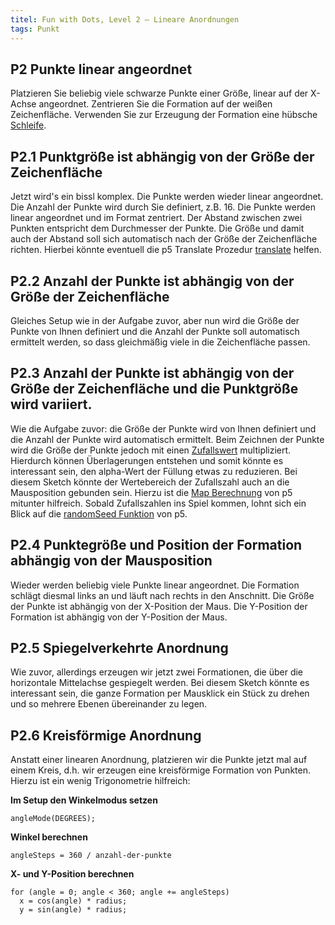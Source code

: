 ```yaml
---
titel: Fun with Dots, Level 2 – Lineare Anordnungen
tags: Punkt
---
```


## P2 Punkte linear angeordnet
Platzieren Sie beliebig viele schwarze Punkte einer Größe, linear auf der X-Achse angeordnet. Zentrieren Sie die Formation auf der weißen Zeichenfläche. Verwenden Sie zur Erzeugung der Formation eine hübsche [Schleife](https://developer.mozilla.org/en-US/docs/Web/JavaScript/Guide/Loops_and_iteration).

## P2.1 Punktgröße ist abhängig von der Größe der Zeichenfläche
Jetzt wird's ein bissl komplex. Die Punkte werden wieder linear angeordnet. Die Anzahl der Punkte wird durch Sie definiert, z.B. 16. Die Punkte werden linear angeordnet und im Format zentriert. Der Abstand zwischen zwei Punkten entspricht dem Durchmesser der Punkte. Die Größe und damit auch der Abstand soll sich automatisch nach der Größe der Zeichenfläche richten. Hierbei könnte eventuell die p5 Translate Prozedur [translate](https://p5js.org/reference/#/p5/translate) helfen.

## P2.2 Anzahl der Punkte ist abhängig von der Größe der Zeichenfläche
Gleiches Setup wie in der Aufgabe zuvor, aber nun wird die Größe der Punkte von Ihnen definiert und die Anzahl der Punkte soll automatisch ermittelt werden, so dass gleichmäßig viele in die Zeichenfläche passen.

## P2.3 Anzahl der Punkte ist abhängig von der Größe der Zeichenfläche und die Punktgröße wird variiert.
Wie die Aufgabe zuvor: die Größe der Punkte wird von Ihnen definiert und die Anzahl der Punkte wird automatisch ermittelt. Beim Zeichnen der Punkte wird die Größe der Punkte jedoch mit einen [Zufallswert](https://p5js.org/reference/#/p5/random) multipliziert. Hierdurch können Überlagerungen entstehen und somit könnte es interessant sein, den alpha-Wert der Füllung etwas zu reduzieren. Bei diesem Sketch könnte der Wertebereich der Zufallszahl auch an die Mausposition gebunden sein. Hierzu ist die [Map Berechnung](https://p5js.org/reference/#/p5/map) von p5 mitunter hilfreich. Sobald Zufallszahlen ins Spiel kommen, lohnt sich ein Blick auf die [randomSeed Funktion](https://p5js.org/reference/#/p5/randomSeed) von p5.

## P2.4 Punktegröße und Position der Formation abhängig von der Mausposition
Wieder werden beliebig viele Punkte linear angeordnet. Die Formation schlägt diesmal links an und läuft nach rechts in den Anschnitt. Die Größe der Punkte ist abhängig von der X-Position der Maus. Die Y-Position der Formation ist abhängig von der Y-Position der Maus.

## P2.5 Spiegelverkehrte Anordnung
Wie zuvor, allerdings erzeugen wir jetzt zwei Formationen, die über die horizontale Mittelachse gespiegelt werden. Bei diesem Sketch könnte es interessant sein, die ganze Formation per Mausklick ein Stück zu drehen und so mehrere Ebenen übereinander zu legen.

## P2.6 Kreisförmige Anordnung
Anstatt einer linearen Anordnung, platzieren wir die Punkte jetzt mal auf einem Kreis, d.h. wir erzeugen eine kreisförmige Formation von Punkten. Hierzu ist ein wenig Trigonometrie hilfreich:

**Im Setup den Winkelmodus setzen**
````
angleMode(DEGREES);
````

**Winkel berechnen**
```
angleSteps = 360 / anzahl-der-punkte
```

**X- und Y-Position berechnen**
```
for (angle = 0; angle < 360; angle += angleSteps) 
  x = cos(angle) * radius;
  y = sin(angle) * radius;
```
